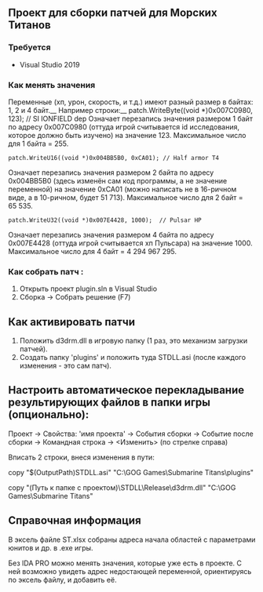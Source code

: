 Проект для сборки патчей для Морских Титанов
-----------------------------------

### Требуется
- Visual Studio 2019

### Как менять значения
Переменные (хп, урон, скорость, и т.д.) имеют разный размер в байтах: 1, 2 и 4 байт.__
Например строки:__
    patch.WriteByte((void *)0x007C0980, 123); // SI IONFIELD dep
Означает перезапись значения размером 1 байт по адресу 0x007C0980 (оттуда игрой считывается id исследования, которое должно быть изучено) на значение 123. Максимальное число для 1 байта = 255.

    patch.WriteU16((void *)0x004BB5B0, 0xCA01); // Half armor T4
Означает перезапись значения размером 2 байта по адресу 0x004BB5B0 (здесь изменён сам код программы, а не значение переменной) на значение 0xCA01 (можно написать не в 16-ричном виде, а в 10-ричном, будет 51 713). Максимальное число для 2 байт = 65 535.
    
    patch.WriteU32((void *)0x007E4428, 1000);  // Pulsar HP
Означает перезапись значения размером 4 байта по адресу 0x007E4428 (оттуда игрой считывается хп Пульсара) на значение 1000. Максимальное число для 4 байт = 4 294 967 295.

### Как собрать патч :
1. Открыть проект plugin.sln в Visual Studio
2. Сборка -> Собрать решение (F7)

## Как активировать патчи
1. Положить d3drm.dll в игровую папку (1 раз, это механизм загрузки патчей).
2. Создать папку 'plugins' и положить туда STDLL.asi (после каждого изменения - это сам патч).

## Настроить автоматическое перекладывание результирующих файлов в папки игры (опционально):
Проект -> Свойства: 'имя проекта' -> События сборки -> Событие после сборки -> Командная строка -> <Изменить> (по стрелке справа)

Вписать 2 строки, внеся изменения в пути:

copy "$(OutputPath)STDLL.asi" "C:\GOG Games\Submarine Titans\plugins"

copy "(Путь к папке с проектом)\STDLL\Release\d3drm.dll" "C:\GOG Games\Submarine Titans"


## Справочная информация
В эксель файле ST.xlsx собраны адреса начала областей с параметрами юнитов и др. в .exe игры.

Без IDA PRO можно менять значения, которые уже есть в проекте. С ней возможно увидеть адрес недостающей переменной, ориентируясь по эксель файлу, и добавить её.
